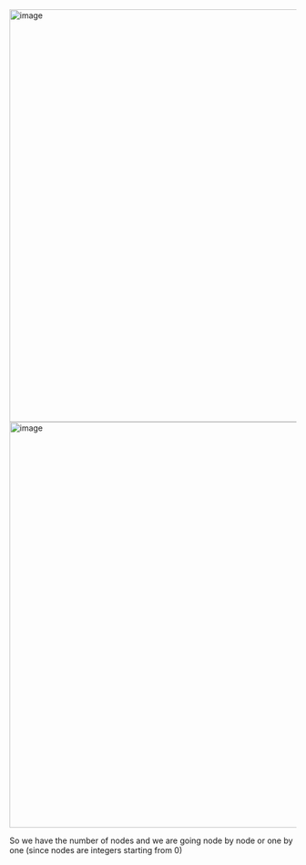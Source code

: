 <img width="725" alt="image" src="https://github.com/user-attachments/assets/5abb0249-c99e-4769-bcf0-e02b1ac0f204">
<img width="713" alt="image" src="https://github.com/user-attachments/assets/16ffc515-d7a9-4a1c-8b4a-66e283771a11">




So we have the number of nodes and we are going node by node or one by one (since nodes are integers starting from 0) 
